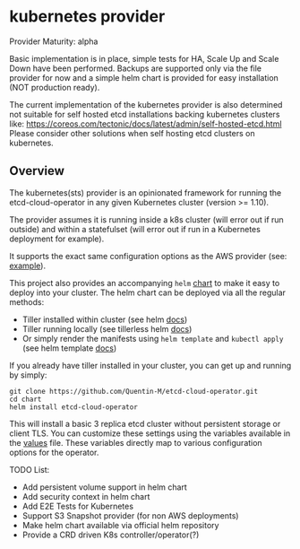 # kubernetes provider

Provider Maturity: alpha

Basic implementation is in place, simple tests for HA, Scale Up and Scale Down have been performed.
Backups are supported only via the file provider for now and a simple helm chart is provided for
easy installation (NOT production ready).

The current implementation of the kubernetes provider is also determined not suitable for self hosted etcd installations backing kubernetes clusters like: https://coreos.com/tectonic/docs/latest/admin/self-hosted-etcd.html
Please consider other solutions when self hosting etcd clusters on kubernetes.


## Overview

The kubernetes(sts) provider is an opinionated framework for running the etcd-cloud-operator in any
given Kubernetes cluster (version >= 1.10).

The provider assumes it is running inside a k8s cluster (will error out if run outside) and within a
statefulset (will error out if run in a Kubernetes deployment for example).

It supports the exact same configuration options as the AWS provider (see:
[example](../../config.example.yaml)).

This project also provides an accompanying `helm` [chart](../../chart/etcd-cloud-operator) to make
it easy to deploy into your cluster. The helm chart can be deployed via all the regular methods:

* Tiller installed within cluster (see helm [docs](https://docs.helm.sh/using_helm/))
* Tiller running locally (see tillerless helm [docs](https://github.com/rimusz/helm-tiller))
* Or simply render the manifests using `helm template` and `kubectl apply`  (see helm template [docs](https://docs.helm.sh/helm/#helm-template))

If you already have tiller installed in your cluster, you can get up and running by simply:

```
git clone https://github.com/Quentin-M/etcd-cloud-operator.git
cd chart
helm install etcd-cloud-operator
```
This will install a basic 3 replica etcd cluster without persistent storage or client TLS. You can
customize these settings using the variables available in the
[values](../../chart/etcd-cloud-operator/values.yaml) file. These variables directly map to various
configuration options for the operator.

TODO List:

* Add persistent volume support in helm chart
* Add security context in helm chart
* Add E2E Tests for Kubernetes
* Support S3 Snapshot provider (for non AWS deployments)
* Make helm chart available via official helm repository
* Provide a CRD driven K8s controller/operator(?)
